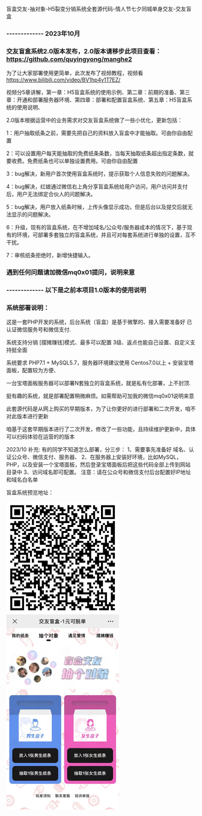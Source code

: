 盲盒交友-抽对象-H5裂变分销系统全套源代码-情人节七夕同城单身交友-交友盲盒

### ------------- 2023年10月

### 交友盲盒系统2.0版本发布，2.0版本请移步此项目查看： https://github.com/quyingyong/manghe2

为了让大家部署使用更简单，此次发布了视频教程，视频看 https://www.bilibili.com/video/BV1hp4y1T7EZ/

视频分5章讲解，第一章：H5盲盒系统的使用示例、第二章：前期的准备、第三章：开通和部署服务器环境、第四章：部署和配置盲盒系统、第五章：H5盲盒系统的使用说明、

2.0版本根据运营中的业务需求对交友盲盒系统做了一些小优化，更新包括：

1：用户抽取纸条之前，需要先把自己的资料放入盲盒中才能抽取。可由你自由配置

2：可以设置用户每天能抽取的免费纸条条数，当每天抽取纸条超出指定条数，就要收费。免费纸条也可以单独设置费用。可由你自由配置

3：bug解决，新用户首次使用盲盒系统时，提示获取个人信息失败的问题解决。

4：bug解决，红娘通过微信右上角分享盲盒系统给用户访问，用户访问并支付后，用户无法绑定合伙人的问题解决。

5：bug解决，用户放入纸条时候，上传头像显示成功，但是后台以及提交后就无法显示的问题解决。

6：升级，现有的盲盒系统，在不增加域名/公众号/服务器成本的情况下，基于现有的环境，可部署多套独立的盲盒系统，并且可对每套系统进行单独的设置，互不干扰。

7：审核纸条拒绝时，新增快捷输入。

### 遇到任何问题请加微信mq0x01提问，说明来意

### ------------- 以下是之前本项目1.0版本的使用说明

### 系统部署说明：

这是一套PHP开发的系统，后台系统（盲盒）是基于微擎的、接入需要准备好 已认证微信服务号和微信支付.

系统支持分销 [摆摊赚钱]模式、最多可以配置 3级、返点也能自己设置、自定义支持挺全面

系统要求 PHP7.1 + MySQL5.7，服务器环境建议使用 Centos7.0以上 + 安装宝塔面板，配置较为方便、

一台宝塔面板服务器可以部署N套独立的盲盒系统，就是私有化部署，上不封顶.

挺有趣的系统，就是部署配置稍微麻烦。如需帮助可加我的微信mq0x01说明来意

此套源代码是从网上购买的早期版本，为了让你更好的进行部署和二次开发，咱不对此版本进行更新

咱基于这套早期版本进行了二次开发，修改了一些功能，且持续维护更新中，具体可以扫码体验在运营的的版本

2023/10 补充: 有的同学不知道怎么部署，分三步：
1、需要事先准备好 域名、认证公众号、微信支付、服务器、
2、在服务器上安装好环境，比如MySQL，PHP，以及安装一个宝塔面板，然后登录宝塔面板后把这些代码全部上传到网站目录中
3、访问域名即可配置。
注意：请在公众号和微信支付后台配置好IP地址和域名白名单

盲盒系统预览地址：

<img src="https://github.com/quyingyong/manghe/blob/main/qrcode2.jpg" align="left" width="300" >
<br>
<br>
<img src="https://github.com/quyingyong/manghe/blob/main/showtest.jpg" align="left" width="300" >

